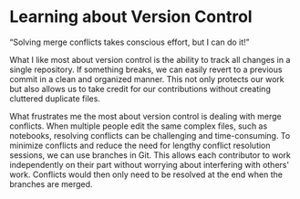 # Learning about Version Control

“Solving merge conflicts takes conscious effort, but I can do it!”

What I like most about version control is the ability to track all changes in a single repository. If something breaks, we can easily revert to a previous commit in a clean and organized manner. This not only protects our work but also allows us to take credit for our contributions without creating cluttered duplicate files.

What frustrates me the most about version control is dealing with merge conflicts. When multiple people edit the same complex files, such as notebooks, resolving conflicts can be challenging and time-consuming. To minimize conflicts and reduce the need for lengthy conflict resolution sessions, we can use branches in Git. This allows each contributor to work independently on their part without worrying about interfering with others' work. Conflicts would then only need to be resolved at the end when the branches are merged.